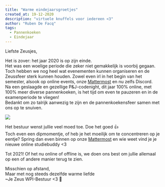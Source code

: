 ```yaml
---
title: "Warme eindejaarsgroetjes"
created_at: 19-12-2020
description: "virtuele knuffels voor iedereen <3"
author: "Ruben De Facq"
tags:
  - Pannenkoeken
  - Eindejaar
---
```

Liefste Zeusjes,

Het is zover: het jaar 2020 is op zijn einde.  
Het was een woelige periode die zeker niet gemakkelijk is voorbij gegaan. Toch hebben we nog heel wat evenementen kunnen organiseren en de Zeussfeer sterk kunnen houden. Zowel even irl in het begin van het semester, alsook op online events, onze <a href="http://chat.zeus.gent/">Mattermost</a> en nu zelfs Discord.  
Na een geslaagde en gezellige P&J-codenight, dit jaar 100% online, met 100% meer diverse pannenkoeken, is het tijd om even te pauzeren en in de examenperiode te vliegen!  
Bedankt om zo talrijk aanwezig te zijn en de pannenkoekensfeer samen met ons op te snuiven.

<img src="https://zeus.ugent.be/zeuswpi/KUXYVpuv.jpg" />

Het bestuur wenst jullie veel moed toe. Doe het goed 👍  
Toch even een dipmomentje, of heb je het moeilijk om te concentreren op je eentje? Spring dan even binnen op onze 
<a href="http://chat.zeus.gent/">Mattermost</a> en wie weet vind je je nieuwe online studiebuddy <3  

Tot 2021! Of het nu online of offline is, we doen ons best om jullie allemaal op een of andere manier terug te zien.  

Misschien op afstand,  
Maar met nog steeds dezelfde warme liefde  
~Je Zeus WPI-Bestuur <3 🎄  
